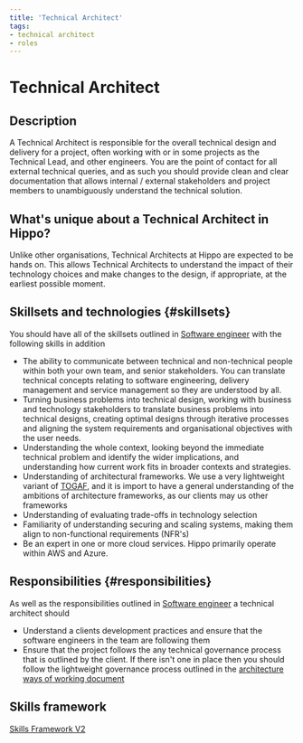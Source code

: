 ```yaml
---
title: 'Technical Architect'
tags:
- technical architect
- roles
---
```


# Technical Architect

## Description

A Technical Architect is responsible for the overall technical design and delivery for a project, often working with or in some projects as the Technical Lead, and other engineers.  You are the point of contact for all external technical queries, and as such you should provide clean and clear documentation that allows internal / external stakeholders and project members to unambiguously understand the technical solution.  

## What's unique about a Technical Architect in Hippo?

Unlike other organisations, Technical Architects at Hippo are expected to be hands on.  This allows Technical Architects to understand the impact of their technology choices and make changes to the design, if appropriate, at the earliest possible moment.  

## Skillsets and technologies {#skillsets}

You should have all of the skillsets outlined in [Software engineer](software-engineer.md#skillsets) with the following skills in addition  

* The ability to communicate between technical and non-technical people within both your own team, and senior stakeholders.  You can translate technical concepts relating to software engineering, delivery management and service management so they are understood by all.
* Turning business problems into technical design, working with business and technology stakeholders to translate business problems into technical designs, creating optimal designs through iterative processes and aligning the system requirements and organisational objectives with the user needs.
* Understanding the whole context, looking beyond the immediate technical problem and identify the wider implications, and understanding how current work fits in broader contexts and strategies.
* Understanding of architectural frameworks.  We use a very lightweight variant of [TOGAF](https://www.opengroup.org/togaf), and it is import to have a general understanding of the ambitions of architecture frameworks, as our clients may us other frameworks
* Understanding of evaluating trade-offs in technology selection
* Familiarity of understanding securing and scaling systems, making them align to non-functional requirements (NFR's)
* Be an expert in one or more cloud services.  Hippo primarily operate within AWS and Azure.

## Responsibilities {#responsibilities}

As well as the responsibilities outlined in [Software engineer](software-engineer.md#responsibilities) a technical architect should  

* Understand a clients development practices and ensure that the software engineers in the team are following them
* Ensure that the project follows the any technical governance process that is outlined by the client. If there isn't one in place then you should follow the lightweight governance process outlined in the [architecture ways of working document](/ways-of-working/architecture.md#governance)

## Skills framework

[Skills Framework V2](https://docs.google.com/spreadsheets/d/1veclKwLUe0GP7nwuDPtq6zEgC6WmkH1nJMTO5JfTECI/edit#gid=1609719988)
